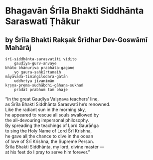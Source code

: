 # Bhagavān Śrīla Bhakti Siddhānta Saraswatī Ṭhākur

## by Śrīla Bhakti Rakṣak Śrīdhar Dev-Goswāmī Mahārāj

    śrī-siddhānta-sarasvatīti vidito
        gauḍīya-gurv-anvaye           
    bhāto bhānuriva prabhāta-gagane
        yo gaura-saṅkīrtanaiḥ 
    māyāvāda-timiṅgilodara-gatān
        uddhṛtya jīvanimān 
    kṛṣṇa-prema-sudhābdhi-gāhana-sukhaṁ
        prādāt prabhuṁ taṁ bhaje

“In the great Gauḍīya Vaiṣṇava teachers’ line,\
as Śrīla Bhakti Siddhānta Saraswatī he’s renowned.\
Like the radiant sun in the morning sky,\
he appeared to rescue all souls swallowed by\
the all-devouring impersonal philosophy.\
By spreading the teachings of Lord Gaurāṅga\
to sing the Holy Name of Lord Śrī Krishna,\
he gave all the chance to dive in the ocean \
of love of Śrī Krishna, the Supreme Person.\
Śrīla Bhakti Siddhānta, my lord, divine master —\
at his feet do I pray to serve him forever.”

